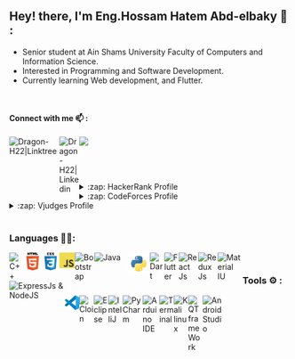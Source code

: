 ## Hey! there,   I'm Eng.Hossam Hatem Abd-elbaky 👋  :
- Senior student at Ain Shams University Faculty of Computers and Information Science.
- Interested in Programming and Software Development.
- Currently learning Web development, and Flutter.
<br>

#### Connect with me 📫 :

[<img align="left" alt="Dragon-H22|Linktree" width="90px" src="https://github-production-user-asset-6210df.s3.amazonaws.com/88390970/263207287-f7878c4e-08ad-400b-b7de-7fd9d39ce9bd.png" />][Linktree]
[<img align="left" alt="Dragon-H22|Linkedin" width="36px" src="https://img.icons8.com/color/48/000000/linkedin.png" />][linkedin]
<a href="mailto:hosam.hatem222@gmail.com"><img src="https://img.shields.io/badge/gmail-%23DD0031.svg?&style=for-the-badge&logo=gmail&logoColor=white" width="100px"/></a>

[linkedin]: https://www.linkedin.com/in/hossam-hatem/
[Linktree]: https://linktr.ee/hossam_h22


<br><br>

<details>
 <summary>:zap: HackerRank Profile</summary>
 https://www.hackerrank.com/Hossam_H22
</details>
 
<details>
 <summary>:zap: CodeForces Profile</summary>
 https://codeforces.com/profile/Hosam.H22
</details>
 
<details>
 <summary>:zap: Vjudges Profile</summary>
 https://vjudge.net/user/Hosam_H22
</details>

<!-- <details> -->
<!--  <summary>:zap: Behance Profile</summary> -->
<!--  https://www.behance.net/hossamh22 -->
<!-- </details> -->

<br>

### Languages  🧑‍💻:

<img align="left" alt="C++" width="26px" src="https://raw.githubusercontent.com/isocpp/logos/master/cpp_logo.png" />
<!-- <img align="left" alt="C" width="26px" src="https://user-images.githubusercontent.com/88390970/177618779-5a8fd995-9ba8-40f1-a992-11f48ad0418f.svg" /> -->
<img align="left" alt="HTML5" width="32px" src="https://raw.githubusercontent.com/github/explore/80688e429a7d4ef2fca1e82350fe8e3517d3494d/topics/html/html.png" />
<img align="left" alt="CSS3" width="32px" src="https://raw.githubusercontent.com/github/explore/80688e429a7d4ef2fca1e82350fe8e3517d3494d/topics/css/css.png" />
<img align="left" alt="JavaScript" width="28px" src="https://raw.githubusercontent.com/github/explore/80688e429a7d4ef2fca1e82350fe8e3517d3494d/topics/javascript/javascript.png" />
<img align="left" alt="Bootstrap" width="35px" src="https://github.com/Dragon-H22/Dragon-H22/assets/88390970/294a9676-6494-4d21-90c1-a84d2b89d9fb" />
<img align="left" alt="Java" width="60px" src="https://user-images.githubusercontent.com/88390970/147803978-1343ac91-4fd7-4e0c-81f4-f98e239a5562.png" />
<img align="left" alt="Python" width="40px" src="https://raw.githubusercontent.com/github/explore/80688e429a7d4ef2fca1e82350fe8e3517d3494d/topics/python/python.png" />
<img align="left" alt="Dart" width="26px" src="https://user-images.githubusercontent.com/88390970/177617899-5b536146-c5a2-4482-82e6-167fde6b452e.svg" />
<img align="left" alt="Flutter" width="26px" src="https://user-images.githubusercontent.com/88390970/177617906-4203077c-92d9-4ddd-9557-6339922614e6.svg" />
<img align="left" alt="React Js" width="35px" src="https://github.com/Dragon-H22/Dragon-H22/assets/88390970/823e7b08-1732-4fe9-a5d7-28a552962a38" />
<img align="left" alt="Redux Js" width="35px" src="https://github.com/Dragon-H22/Dragon-H22/assets/88390970/12415db6-618c-455c-86dd-7da0e6e67d64" />
<img align="left" alt="Material IU" width="45px" src="https://github.com/Dragon-H22/Dragon-H22/assets/88390970/874822f9-4f67-4a7b-938f-b2e8092f1b1e" />
<img align="left" alt="ExpressJs & NodeJS" width="100px" src="https://github.com/Dragon-H22/Dragon-H22/assets/88390970/5a09e6d5-c7cb-49c4-9fcd-a1420c0f584a" />


<br>

 
### Tools ⚙️ :
<img align="left" alt="Visual Studio Code" width="26px" src="https://raw.githubusercontent.com/github/explore/80688e429a7d4ef2fca1e82350fe8e3517d3494d/topics/visual-studio-code/visual-studio-code.png" />
<img align="left" alt="Cloin" width="26px" src="https://user-images.githubusercontent.com/88390970/138610801-db906560-3de2-4ede-8c59-376b807a262e.png" />
<img align="left" alt="Eclipse" width="26px" src="https://i.ibb.co/n8nNPrT/eclipse.png" />
<img align="left" alt="IntelliJ" width="26px" src="https://user-images.githubusercontent.com/88390970/138610879-2b9171b8-92ff-4a9d-b9f9-148029e165ab.png" />
<img align="left" alt="PyCharm" width="36px" src="https://i.ibb.co/yhpncpG/index.jpg" />
<img align="left" alt="Arduino IDE" width="30px" src="https://user-images.githubusercontent.com/88390970/147804096-eccd3aca-3616-465e-88be-69476835ee09.png" />
<!-- <img align="left" alt="Git" width="26px" src="https://raw.githubusercontent.com/github/explore/80688e429a7d4ef2fca1e82350fe8e3517d3494d/topics/git/git.png" /> -->
<img align="left" alt="Terminal" width="26px" src="https://user-images.githubusercontent.com/88390970/138610625-c3198646-292c-46ed-b515-bc55fbdbe7ec.jpg" />
<!-- <img align="left" alt="linux" width="21px" src="https://upload.wikimedia.org/wikipedia/commons/thumb/3/35/Tux.svg/1200px-Tux.svg.png" /> -->
<img align="left" alt="Kali linux" width="26px" src="https://user-images.githubusercontent.com/88390970/138610513-64b714df-b454-4c39-8e66-0c728259d1d3.jpg" />
<img align="left" alt="QT frameWork" width="26px" src="https://user-images.githubusercontent.com/88390970/177617917-b216f1de-ab3e-4c17-a64d-228d1471569f.svg" />
<img align="left" alt="Android Studio" width="36px" src="https://github.com/Dragon-H22/Dragon-H22/assets/88390970/4981cf71-f1a8-4889-861b-85059fc2eb17" />


<br>

<!-- 
![arduino_logo1](https://user-images.githubusercontent.com/88390970/147804096-eccd3aca-3616-465e-88be-69476835ee09.png) 
![Java_logo_icon](https://user-images.githubusercontent.com/88390970/147803978-1343ac91-4fd7-4e0c-81f4-f98e239a5562.png) 
![java-logo-vector](https://user-images.githubusercontent.com/88390970/147803888-b7e70424-7a7c-4dec-baf9-c4b4195481d2.png) 
![kali](https://user-images.githubusercontent.com/88390970/138610513-64b714df-b454-4c39-8e66-0c728259d1d3.jpg)
![Terminal](https://user-images.githubusercontent.com/88390970/138610625-c3198646-292c-46ed-b515-bc55fbdbe7ec.jpg)
![clion](https://user-images.githubusercontent.com/88390970/138610801-db906560-3de2-4ede-8c59-376b807a262e.png)
![IntelliJ svg](https://user-images.githubusercontent.com/88390970/138610879-2b9171b8-92ff-4a9d-b9f9-148029e165ab.png) 
![qt-1](https://user-images.githubusercontent.com/88390970/177617917-b216f1de-ab3e-4c17-a64d-228d1471569f.svg)
![android-4](https://user-images.githubusercontent.com/88390970/177617885-df1142a9-b7cf-473f-9941-13c08b30098a.svg) 
![dart](https://user-images.githubusercontent.com/88390970/177617899-5b536146-c5a2-4482-82e6-167fde6b452e.svg)
![flutter-logo](https://user-images.githubusercontent.com/88390970/177617906-4203077c-92d9-4ddd-9557-6339922614e6.svg)
![c-1](https://user-images.githubusercontent.com/88390970/177618779-5a8fd995-9ba8-40f1-a992-11f48ad0418f.svg) 
![linktree-logo-icon 1](https://github.com/Dragon-H22/Dragon-H22/assets/88390970/36523ec7-c4b9-4792-a535-0ea45088fb5d) 
![React-icon svg](https://github.com/Dragon-H22/Dragon-H22/assets/88390970/823e7b08-1732-4fe9-a5d7-28a552962a38)
![5848309bcef1014c0b5e4a9a](https://github.com/Dragon-H22/Dragon-H22/assets/88390970/12415db6-618c-455c-86dd-7da0e6e67d64)
![2560px-Node js_logo svg](https://github.com/Dragon-H22/Dragon-H22/assets/88390970/f1ada2dd-6e53-404e-baea-350946cb499b)
![express-js](https://github.com/Dragon-H22/Dragon-H22/assets/88390970/b526b4d9-a9df-4622-9fef-793ee623bd26)
![102](https://github.com/Dragon-H22/Dragon-H22/assets/88390970/5a09e6d5-c7cb-49c4-9fcd-a1420c0f584a)
![Bootstrap_logo svg](https://github.com/Dragon-H22/Dragon-H22/assets/88390970/294a9676-6494-4d21-90c1-a84d2b89d9fb)
![logo](https://github.com/Dragon-H22/Dragon-H22/assets/88390970/874822f9-4f67-4a7b-938f-b2e8092f1b1e)

-->

 
 <br><br>
 
<!-- ![Dragon-H22's GitHub Stats](https://github-readme-stats.vercel.app/api?username=Dragon-H22&show_icons=true&locale=en&title_color=ff0000&icon_color=ff0000&text_color=ffffff&bg_color=151515) -->
<!-- ![Dragon-H22's GitHub Stats](https://github-readme-stats.vercel.app/api?username=Dragon-H22&hide=[%22issues%22]&show_icons=true&theme=radical) -->
<!-- ![Top Langs](https://github-readme-stats.vercel.app/api/top-langs/?username=Dragon-H22&layout=compact&theme=dark) -->
<!-- ![Current Streak](https://github-readme-streak-stats.herokuapp.com/?user=Dragon-H22&theme=dark) -->







<!-- Others -->

<!-- SAAD Project (Railway) -->
<!-- ![DFD Context](https://user-images.githubusercontent.com/88390970/200061318-3e039f86-8f93-4426-a253-c5c89a109b26.svg) -->
<!-- ![DFD Level 0](https://user-images.githubusercontent.com/88390970/200061328-5e6c7ac1-be5d-4f92-bf6c-21d9028bb9c0.svg) -->
<!-- ![DFD Level 1](https://user-images.githubusercontent.com/88390970/200061336-17ec8036-caf5-4bfc-b32d-acff838bccd9.svg) -->
<!-- ![UseCase](https://user-images.githubusercontent.com/88390970/200064632-dec4ac24-1b02-4a12-8627-65e1b6c025fb.svg) -->


<!-- ![Untitled Diagram drawio (3)](https://user-images.githubusercontent.com/88390970/230739379-b087c409-7010-4532-9e71-35d17cf9bbce.svg) -->



